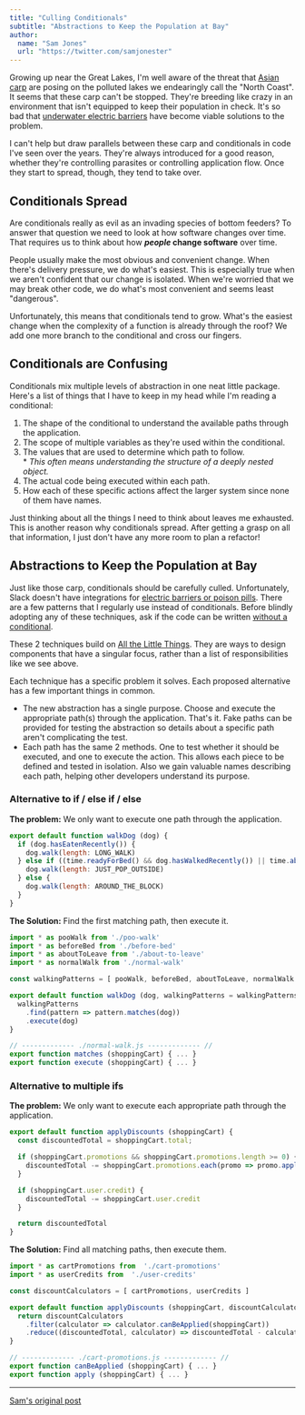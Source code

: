 ```yaml
---
title: "Culling Conditionals"
subtitle: "Abstractions to Keep the Population at Bay"
author:
  name: "Sam Jones"
  url: "https://twitter.com/samjonester"
---
```


Growing up near the Great Lakes, I'm well aware of the threat that [Asian carp](https://www.scientificamerican.com/article/asian-carp-woes/) are posing on the polluted lakes we endearingly call the "North Coast". It seems that these carp can't be stopped. They're breeding like crazy in an environment that isn't equipped to keep their population in check. It's so bad that [underwater electric barriers](https://www.jsonline.com/story/news/local/wisconsin/2017/08/07/army-corps-engineers-plans-new-defenses-block-asian-carp-reaching-great-lakes/546376001/) have become viable solutions to the problem.

I can't help but draw parallels between these carp and conditionals in code I've seen over the years. They're always introduced for a good reason, whether they're controlling parasites or controlling application flow. Once they start to spread, though, they tend to take over.

## Conditionals Spread

Are conditionals really as evil as an invading species of bottom feeders? To answer that question we need to look at how software changes over time. That requires us to think about how __*people* change software__ over time.

People usually make the most obvious and convenient change. When there's delivery pressure, we do what's easiest. This is especially true when we aren't confident that our change is isolated. When we're worried that we may break other code, we do what's most convenient and seems least "dangerous".

Unfortunately, this means that conditionals tend to grow. What's the easiest change when the complexity of a function is already through the roof? We add one more branch to the conditional and cross our fingers.

## Conditionals are Confusing

Conditionals mix multiple levels of abstraction in one neat little package. Here's a list of things that I have to keep in my head while I'm reading a conditional:

1. The shape of the conditional to understand the available paths through the application.
1. The scope of multiple variables as they're used within the conditional.
1. The values that are used to determine which path to follow.  
   \* _This often means understanding the structure of a deeply nested object._
1. The actual code being executed within each path.
1. How each of these specific actions affect the larger system since none of them have names.

Just thinking about all the things I need to think about leaves me exhausted. This is another reason why conditionals spread. After getting a grasp on all that information, I just don't have any more room to plan a refactor!

## Abstractions to Keep the Population at Bay

Just like those carp, conditionals should be carefully culled. Unfortunately, Slack doesn't have integrations for [electric barriers or poison pills](http://www.chicagotribune.com/news/local/breaking/ct-lake-michigan-asian-carp-met-20160822-story.html). There are a few patterns that I regularly use instead of conditionals. Before blindly adopting any of these techniques, ask if the code can be written [without a conditional](http://michaelfeathers.typepad.com/michael_feathers_blog/2013/11/unconditional-programming.html).

These 2 techniques build on [All the Little Things](https://www.youtube.com/watch?v=8bZh5LMaSmE). They are ways to design components that have a singular focus, rather than a list of responsibilities like we see above.

Each technique has a specific problem it solves. Each proposed alternative has a few important things in common.

- The new abstraction has a single purpose. Choose and execute the appropriate path(s) through the application. That's it. Fake paths can be provided for testing the abstraction so details about a specific path aren't complicating the test.
- Each path has the same 2 methods. One to test whether it should be executed, and one to execute the action. This allows each piece to be defined and tested in isolation. Also we gain valuable names describing each path, helping other developers understand its purpose.

### Alternative to if / else if / else

**The problem:** We only want to execute one path through the application.

```javascript
export default function walkDog (dog) {
  if (dog.hasEatenRecently()) {
    dog.walk(length: LONG_WALK)
  } else if ((time.readyForBed() && dog.hasWalkedRecently()) || time.aboutToLeave()) {
    dog.walk(length: JUST_POP_OUTSIDE)
  } else {
    dog.walk(length: AROUND_THE_BLOCK)
  }
}
```

**The Solution:** Find the first matching path, then execute it.

```javascript
import * as pooWalk from './poo-walk'
import * as beforeBed from './before-bed'
import * as aboutToLeave from './about-to-leave'
import * as normalWalk from './normal-walk'

const walkingPatterns = [ pooWalk, beforeBed, aboutToLeave, normalWalk ]

export default function walkDog (dog, walkingPatterns = walkingPatterns) {
  walkingPatterns
    .find(pattern => pattern.matches(dog))
    .execute(dog)
}

// ------------- ./normal-walk.js ------------- //
export function matches (shoppingCart) { ... }
export function execute (shoppingCart) { ... }
```

### Alternative to multiple ifs

**The problem:** We only want to execute each appropriate path through the application.

```javascript
export default function applyDiscounts (shoppingCart) {
  const discountedTotal = shoppingCart.total;

  if (shoppingCart.promotions && shoppingCart.promotions.length >= 0) {
    discountedTotal -= shoppingCart.promotions.each(promo => promo.apply(shoppingCart))
  }

  if (shoppingCart.user.credit) {
    discountedTotal -= shoppingCart.user.credit
  }

  return discountedTotal
}
```

**The Solution:** Find all matching paths, then execute them.

```javascript
import * as cartPromotions from  './cart-promotions'
import * as userCredits from  './user-credits'

const discountCalculators = [ cartPromotions, userCredits ]

export default function applyDiscounts (shoppingCart, discountCalculators = discountCalculators) {
  return discountCalculators
    .filter(calculator => calculator.canBeApplied(shoppingCart))
    .reduce((discountedTotal, calculator) => discountedTotal - calculator.apply(shoppingCart), shoppingCart.total)
}

// ------------- ./cart-promotions.js ------------- //
export function canBeApplied (shoppingCart) { ... }
export function apply (shoppingCart) { ... }
```

<hr/>
<p><a rel="canonical" href="https://samljones.com/2017-12-13/culling-conditionals/">Sam's original post</a></p>
